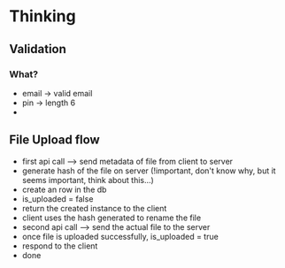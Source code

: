# Thinking

## Validation

### What?

- email -> valid email
- pin -> length 6
- 

## File Upload flow

- first api call --> send metadata of file from client to server
- generate hash of the file on server (!important, don't know why, but it seems important, think about this...)
- create an row in the db
- is_uploaded = false
- return the created instance to the client
- client uses the hash generated to rename the file
- second api call --> send the actual file to the server
- once file is uploaded successfully, is_uploaded = true
- respond to the client
- done

